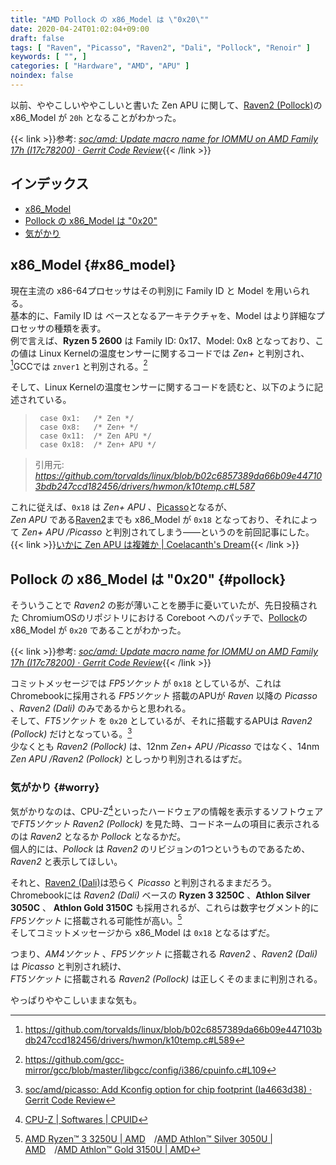 ```yaml
---
title: "AMD Pollock の x86_Model は \"0x20\""
date: 2020-04-24T01:02:04+09:00
draft: false
tags: [ "Raven", "Picasso", "Raven2", "Dali", "Pollock", "Renoir" ]
keywords: [ "", ]
categories: [ "Hardware", "AMD", "APU" ]
noindex: false
---
```


以前、ややこしいややこしいと書いた Zen APU に関して、[Raven2 (Pollock)](/tags/pollock)のx86_Model が `20h` となることがわかった。  

{{< link >}}参考: <cite>[soc/amd: Update macro name for IOMMU on AMD Family 17h (I17c78200) · Gerrit Code Review](https://chromium-review.googlesource.com/c/chromiumos/third_party/coreboot/+/2153715)</cite>{{< /link >}}

## インデックス

 * [x86_Model](#x86_model)
 * [Pollock の x86_Model は "0x20"](#pollock)
 * [気がかり](#worry)

## x86_Model {#x86_model}
現在主流の x86-64プロセッサはその判別に Family ID と Model を用いられる。  
基本的に、Family ID は ベースとなるアーキテクチャを、Model はより詳細なプロセッサの種類を表す。  
例で言えば、**Ryzen 5 2600** は Family ID: 0x17、Model: 0x8 となっており、この値は Linux Kernelの温度センサーに関するコードでは *Zen+* と判別され、[^1]GCCでは `znver1` と判別される。[^2]  

[^1]: <https://github.com/torvalds/linux/blob/b02c6857389da66b09e447103bdb247ccd182456/drivers/hwmon/k10temp.c#L589>
[^2]: <https://github.com/gcc-mirror/gcc/blob/master/libgcc/config/i386/cpuinfo.c#L109>

そして、Linux Kernelの温度センサーに関するコードを読むと、以下のように記述されている。

 >		case 0x1:	/* Zen */
 >		case 0x8:	/* Zen+ */
 >		case 0x11:	/* Zen APU */
 >		case 0x18:	/* Zen+ APU */

 > 引用元: <cite><https://github.com/torvalds/linux/blob/b02c6857389da66b09e447103bdb247ccd182456/drivers/hwmon/k10temp.c#L587></cite>

これに従えば、`0x18` は *Zen+ APU* 、[Picasso](/tags/picasso)となるが、  
*Zen APU* である[Raven2](/tags/raven2)までも x86\_Model が `0x18` となっており、それによって *Zen+ APU /Picasso* と判別されてしまう――というのを前回記事にした。  
{{< link >}}[いかに Zen APU は複雑か | Coelacanth's Dream](/posts/2020/02/16/raven-family-complex/#cpu){{< /link >}}

## Pollock の x86_Model は "0x20" {#pollock}
そういうことで *Raven2* の影が薄いことを勝手に憂いていたが、先日投稿された ChromiumOSのリポジトリにおける Coreboot へのパッチで、[Pollock](/tags/pollock)の x86_Model が `0x20` であることがわかった。  

{{< link >}}参考: <cite>[soc/amd: Update macro name for IOMMU on AMD Family 17h (I17c78200) · Gerrit Code Review](https://chromium-review.googlesource.com/c/chromiumos/third_party/coreboot/+/2153715)</cite>{{< /link >}}

コミットメッセージでは *FP5ソケット* が `0x18` としているが、これはChromebookに採用される *FP5ソケット* 搭載のAPUが *Raven* 以降の *Picasso* 、*Raven2 (Dali)* のみであるからと思われる。  
そして、*FT5ソケット* を `0x20` としているが、それに搭載するAPUは *Raven2 (Pollock)* だけとなっている。[^3]  
少なくとも *Raven2 (Pollock)* は、12nm *Zen+ APU /Picasso* ではなく、14nm *Zen APU /Raven2 (Pollock)* としっかり判別されるはずだ。  

[^3]: [soc/amd/picasso: Add Kconfig option for chip footprint (Ia4663d38) · Gerrit Code Review](https://chromium-review.googlesource.com/c/chromiumos/third_party/coreboot/+/2051509)

### 気がかり {#worry}
気がかりなのは、CPU-Z[^4]といったハードウェアの情報を表示するソフトウェアで*FT5ソケット* *Raven2 (Pollock)* を見た時、コードネームの項目に表示されるのは *Raven2* となるか *Pollock* となるかだ。  
個人的には、*Pollock* は *Raven2* のリビジョンの1つというものであるため、*Raven2* と表示してほしい。  

[^4]: [CPU-Z | Softwares | CPUID](https://www.cpuid.com/softwares/cpu-z.html)

それと、[Raven2 (Dali)](/tags/dali)は恐らく *Picasso* と判別されるままだろう。  
Chromebookには *Raven2 (Dali)* ベースの **Ryzen 3 3250C** 、**Athlon Silver 3050C** 、 **Athlon Gold 3150C** も採用されるが、これらは数字セグメント的に *FP5ソケット* に搭載される可能性が高い。[^5]  
そしてコミットメッセージから x86_Model は `0x18` となるはずだ。  

[^5]: [AMD Ryzen™ 3 3250U | AMD](https://www.amd.com/en/products/apu/amd-ryzen-3-3250u#product-specs)&emsp;/[AMD Athlon™ Silver 3050U | AMD](https://www.amd.com/en/products/apu/amd-athlon-silver-3050u#product-specs)&emsp;/[AMD Athlon™ Gold 3150U | AMD](https://www.amd.com/en/products/apu/amd-athlon-gold-3150u#product-specs)

つまり、*AM4ソケット* 、*FP5ソケット* に搭載される *Raven2* 、*Raven2 (Dali)* は *Picasso* と判別され続け、  
*FT5ソケット* に搭載される *Raven2 (Pollock)* は正しくそのままに判別される。  

やっぱりややこしいままな気も。
